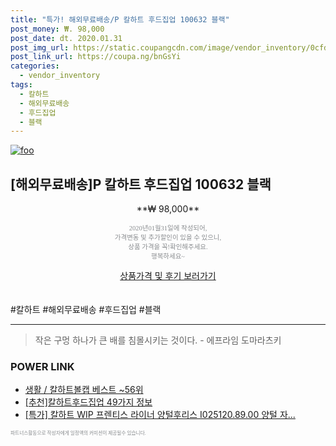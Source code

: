 ```yaml
--- 
title: "특가! 해외무료배송/P 칼하트 후드집업 100632 블랙" 
post_money: ₩. 98,000 
post_date: dt. 2020.01.31 
post_img_url: https://static.coupangcdn.com/image/vendor_inventory/0cfd/8b14b0db418f3016b7f0574f341b44c26415f9fb60dcb0d3eaa0c54d53f7.jpg 
post_link_url: https://coupa.ng/bnGsYi 
categories: 
  - vendor_inventory 
tags: 
  - 칼하트 
  - 해외무료배송 
  - 후드집업 
  - 블랙 
--- 
```

[![foo](https://static.coupangcdn.com/image/vendor_inventory/0cfd/8b14b0db418f3016b7f0574f341b44c26415f9fb60dcb0d3eaa0c54d53f7.jpg)](https://coupa.ng/bnGsYi) 

## [해외무료배송]P 칼하트 후드집업 100632 블랙 
<p style="text-align: center;">**₩ 98,000**</p> 
<p style="text-align: center;"><span style="color: #898c8f; font-family: Georgia,Times,serif; font-size: 0.75em;">2020년01월31일에 작성되어, <br>가격변동 및 추가할인이 있을 수 있으니,<br> 상품 가격을 꼭!확인해주세요.<br>행복하세요~</span> 
</p>	 
<div markdown="0" style="text-align: center;"><a href="https://coupa.ng/bnGsYi" class="btn btn--success">상품가격 및 후기 보러가기</a></div> 
<br><br> 
  #칼하트 #해외무료배송 #후드집업 #블랙 
<hr> 

> 작은 구멍 하나가 큰 배를 침몰시키는 것이다. - 에프라임 도마라츠키 


### POWER LINK

* <a href="https://blog.naver.com/santokki14/221778335097" target="_blank">생활 / 칼하트볼캡 베스트 ~56위</a>
* <a href="https://blog.naver.com/fasyy4321/221790853349" target="_blank">[추천]칼하트후드집업 49가지 정보</a>
* <a href="https://blog.naver.com/an0733/221789239024" target="_blank">[특가] 칼하트 WIP 프렌티스 라이너 양털후리스 I025120.89.00 양털 자...</a>

<span style="color: #898c8f; font-family: Georgia,Times,serif; font-size: 0.55em;">파트너스활동으로 작성자에게 일정액의 커미션이 제공될수 있습니다.</span> 
